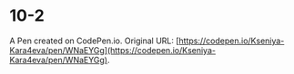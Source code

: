 # 10-2

A Pen created on CodePen.io. Original URL: [https://codepen.io/Kseniya-Kara4eva/pen/WNaEYGg](https://codepen.io/Kseniya-Kara4eva/pen/WNaEYGg).

